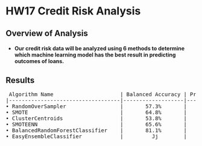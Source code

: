 # HW17 Credit Risk Analysis

## Overview of Analysis
* ####  Our credit risk data will be analyzed using 6 methods to determine which machine learning model has the best result in predicting outcomes of loans.

## Results

<pre>
 Algorithm Name                     | Balanced Accuracy | Precision | Recall |
|-----------------------------------|-------------------|-----------|--------|
<span>&#8226;</span> RandomOverSampler                 |       57.3%       |     99%   |   71%  |
<span>&#8226;</span> SMOTE                             |       64.8%       |     99%   |   74%  |
<span>&#8226;</span> ClusterCentroids                  |       53.8%       |     99%   |   53%  |
<span>&#8226;</span> SMOTEENN                          |       65.6%       |     99%   |   58%  |
<span>&#8226;</span> BalancedRandomForestClassifier    |       81.1%       |     99%   |   89%  |
<span>&#8226;</span> EasyEnsembleClassifier            |         Jj        |     99    |   9.6  |</pre>


